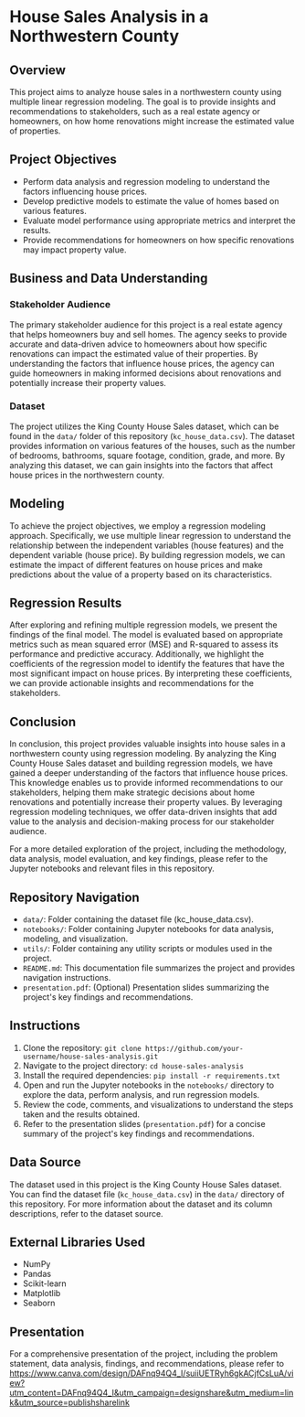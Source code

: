 # House Sales Analysis in a Northwestern County

## Overview
This project aims to analyze house sales in a northwestern county using multiple linear regression modeling. The goal is to provide insights and recommendations to stakeholders, such as a real estate agency or homeowners, on how home renovations might increase the estimated value of properties.


## Project Objectives

- Perform data analysis and regression modeling to understand the factors influencing house prices.
- Develop predictive models to estimate the value of homes based on various features.
- Evaluate model performance using appropriate metrics and interpret the results.
- Provide recommendations for homeowners on how specific renovations may impact property value.


## Business and Data Understanding
### Stakeholder Audience
The primary stakeholder audience for this project is a real estate agency that helps homeowners buy and sell homes. The agency seeks to provide accurate and data-driven advice to homeowners about how specific renovations can impact the estimated value of their properties. By understanding the factors that influence house prices, the agency can guide homeowners in making informed decisions about renovations and potentially increase their property values.

### Dataset
The project utilizes the King County House Sales dataset, which can be found in the `data/` folder of this repository (`kc_house_data.csv`). The dataset provides information on various features of the houses, such as the number of bedrooms, bathrooms, square footage, condition, grade, and more. By analyzing this dataset, we can gain insights into the factors that affect house prices in the northwestern county.

## Modeling
To achieve the project objectives, we employ a regression modeling approach. Specifically, we use multiple linear regression to understand the relationship between the independent variables (house features) and the dependent variable (house price). By building regression models, we can estimate the impact of different features on house prices and make predictions about the value of a property based on its characteristics.

## Regression Results
After exploring and refining multiple regression models, we present the findings of the final model. The model is evaluated based on appropriate metrics such as mean squared error (MSE) and R-squared to assess its performance and predictive accuracy. Additionally, we highlight the coefficients of the regression model to identify the features that have the most significant impact on house prices. By interpreting these coefficients, we can provide actionable insights and recommendations for the stakeholders.

## Conclusion
In conclusion, this project provides valuable insights into house sales in a northwestern county using regression modeling. By analyzing the King County House Sales dataset and building regression models, we have gained a deeper understanding of the factors that influence house prices. This knowledge enables us to provide informed recommendations to our stakeholders, helping them make strategic decisions about home renovations and potentially increase their property values. By leveraging regression modeling techniques, we offer data-driven insights that add value to the analysis and decision-making process for our stakeholder audience.

For a more detailed exploration of the project, including the methodology, data analysis, model evaluation, and key findings, please refer to the Jupyter notebooks and relevant files in this repository.

## Repository Navigation

- `data/`: Folder containing the dataset file (kc_house_data.csv).
- `notebooks/`: Folder containing Jupyter notebooks for data analysis, modeling, and visualization.
- `utils/`: Folder containing any utility scripts or modules used in the project.
- `README.md`: This documentation file summarizes the project and provides navigation instructions.
- `presentation.pdf`: (Optional) Presentation slides summarizing the project's key findings and recommendations.

## Instructions

1. Clone the repository: `git clone https://github.com/your-username/house-sales-analysis.git`
2. Navigate to the project directory: `cd house-sales-analysis`
3. Install the required dependencies: `pip install -r requirements.txt`
4. Open and run the Jupyter notebooks in the `notebooks/` directory to explore the data, perform analysis, and run regression models.
5. Review the code, comments, and visualizations to understand the steps taken and the results obtained.
6. Refer to the presentation slides (`presentation.pdf`) for a concise summary of the project's key findings and recommendations.

## Data Source

The dataset used in this project is the King County House Sales dataset. You can find the dataset file (`kc_house_data.csv`) in the `data/` directory of this repository. For more information about the dataset and its column descriptions, refer to the dataset source.


## External Libraries Used

- NumPy
- Pandas
- Scikit-learn
- Matplotlib
- Seaborn
## Presentation
For a comprehensive presentation of the project, including the problem statement, data analysis, findings, and recommendations, please refer to https://www.canva.com/design/DAFnq94Q4_I/suiiUETRyh6gkACjfCsLuA/view?utm_content=DAFnq94Q4_I&utm_campaign=designshare&utm_medium=link&utm_source=publishsharelink
